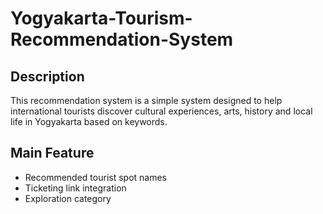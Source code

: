 # Yogyakarta-Tourism-Recommendation-System

## Description
This recommendation system is a simple system designed to help international tourists discover cultural experiences, arts, history and local life in Yogyakarta based on keywords.

## Main Feature
- Recommended tourist spot names
- Ticketing link integration
- Exploration category
